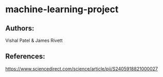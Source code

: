 # machine-learning-project
## Authors:
Vishal Patel & James Rivett

## References: 
https://www.sciencedirect.com/science/article/pii/S2405918821000027